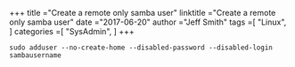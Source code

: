 +++ 
title ="Create a remote only samba user" 
linktitle ="Create a remote only samba user" 
date ="2017-06-20" 
author ="Jeff Smith"
tags =[ "Linux",  ] 
categories =[ "SysAdmin",  ] 
+++ 

    sudo adduser --no-create-home --disabled-password --disabled-login sambausername

 

